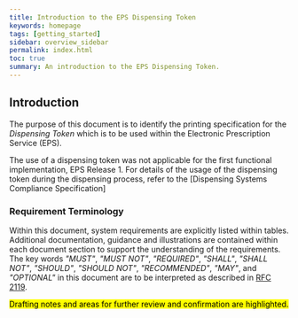 ```yaml
---
title: Introduction to the EPS Dispensing Token
keywords: homepage
tags: [getting_started]
sidebar: overview_sidebar
permalink: index.html
toc: true
summary: An introduction to the EPS Dispensing Token.
---
```


## Introduction ##

The purpose of this document is to identify the printing specification for the *Dispensing Token* which is to be used within the Electronic Prescription Service (EPS).

The use of a dispensing token was not applicable for the first functional implementation, EPS Release 1. For details of the usage of the dispensing token during the dispensing process, refer to the  [Dispensing Systems Compliance Specification]

### Requirement Terminology ###
Within this document, system requirements are explicitly listed within tables. Additional documentation, guidance and illustrations are contained within each document section to support the understanding of the requirements.
The key words _"MUST"_, _"MUST NOT"_, _"REQUIRED"_, _"SHALL"_, _"SHALL NOT"_, _"SHOULD"_, _"SHOULD NOT"_, _"RECOMMENDED"_, _"MAY"_, and _"OPTIONAL"_ in this document are to be interpreted as described in [RFC 2119](https://www.ietf.org/rfc/rfc2119.txt).

<mark>Drafting notes and areas for further review and confirmation are highlighted.</mark>
